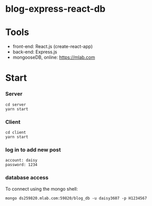 # blog-express-react-db

# Tools
- front-end: React.js (create-react-app)
- back-end: Express.js
- mongooseDB, online: https://mlab.com

# Start 
### Server
```
cd server
yarn start
```

### Client
```
cd client
yarn start
```

### log in to add new post
```
account: daisy
password: 1234
```

### database access
To connect using the mongo shell:
```
mongo ds259820.mlab.com:59820/blog_db -u daisy3607 -p H1234567
```
